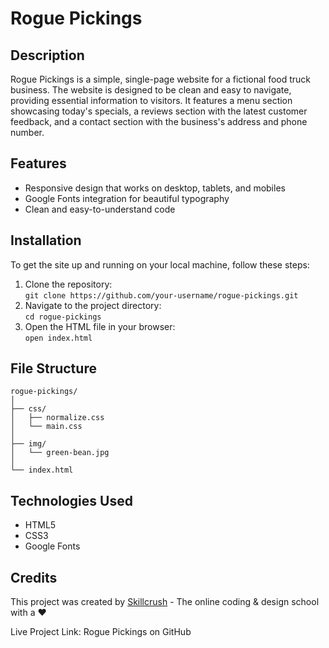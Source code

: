 # Rogue Pickings

## Description

Rogue Pickings is a simple, single-page website for a fictional food truck business. The website is designed to be clean and easy to navigate, providing essential information to visitors. It features a menu section showcasing today's specials, a reviews section with the latest customer feedback, and a contact section with the business's address and phone number.

## Features

+ Responsive design that works on desktop, tablets, and mobiles
+ Google Fonts integration for beautiful typography
+ Clean and easy-to-understand code

## Installation

To get the site up and running on your local machine, follow these steps:

1. Clone the repository:<br>
`git clone https://github.com/your-username/rogue-pickings.git`
1. Navigate to the project directory:<br>
`cd rogue-pickings`
1. Open the HTML file in your browser:<br>
`open index.html`

## File Structure

```
rogue-pickings/
│
├── css/
│   ├── normalize.css
│   └── main.css
│
├── img/
│   └── green-bean.jpg
│
└── index.html
```

## Technologies Used
+ HTML5
+ CSS3
+ Google Fonts

## Credits
This project was created by [Skillcrush](https://skillcrush.com/) - The online coding & design school with a :heart:	

Live Project Link: Rogue Pickings on GitHub
